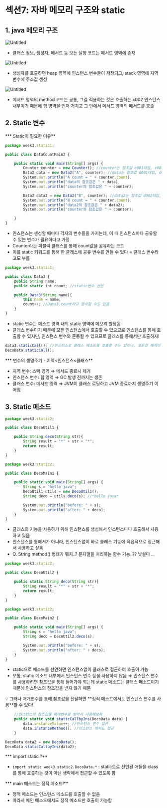 # 섹션7: 자바 메모리 구조와 static

## 1. java 메모리 구조

![Untitled](%E1%84%89%E1%85%A6%E1%86%A8%E1%84%89%E1%85%A7%E1%86%AB7%20%E1%84%8C%E1%85%A1%E1%84%87%E1%85%A1%20%E1%84%86%E1%85%A6%E1%84%86%E1%85%A9%E1%84%85%E1%85%B5%20%E1%84%80%E1%85%AE%E1%84%8C%E1%85%A9%E1%84%8B%E1%85%AA%20static%20aa5bbb4064a04e7a9360cc35f49311a4/Untitled.png)

- 클래스 정보, 생성자, 메서드 등 모든 실행 코드는 메서드 영역에 존재

![Untitled](%E1%84%89%E1%85%A6%E1%86%A8%E1%84%89%E1%85%A7%E1%86%AB7%20%E1%84%8C%E1%85%A1%E1%84%87%E1%85%A1%20%E1%84%86%E1%85%A6%E1%84%86%E1%85%A9%E1%84%85%E1%85%B5%20%E1%84%80%E1%85%AE%E1%84%8C%E1%85%A9%E1%84%8B%E1%85%AA%20static%20aa5bbb4064a04e7a9360cc35f49311a4/Untitled%201.png)

- 생성자를 호출하면 heap 영역에 인스턴스 변수들이 저장되고, stack 영역에 지역변수에 주소값 생성

![Untitled](%E1%84%89%E1%85%A6%E1%86%A8%E1%84%89%E1%85%A7%E1%86%AB7%20%E1%84%8C%E1%85%A1%E1%84%87%E1%85%A1%20%E1%84%86%E1%85%A6%E1%84%86%E1%85%A9%E1%84%85%E1%85%B5%20%E1%84%80%E1%85%AE%E1%84%8C%E1%85%A9%E1%84%8B%E1%85%AA%20static%20aa5bbb4064a04e7a9360cc35f49311a4/Untitled%202.png)

- 메서드 영역의 method 코드는 공통, 그걸 적용하는 것은 호출하는 x002 인스턴스 내부이기 때문에 힙 영역을 먼저 거치고 그 안에서 메서드 영역의 메서드를 호출

## 2. Static 변수

*** Static이 필요한 이유**

```jsx
package week3.static1;

public class DataCountMain2 {

    public static void main(String[] args) {
        Counter counter = new Counter(); //counter는 참조값 c001대입, c001(counter).count = 0으로 초기화
        Data2 data = new Data2("A", counter); //data는 참조값 d001대입, d001.name="A", c001.count = 1이 됨
        System.out.println("A count = " + counter.count);
        System.out.println("data의 참조값은 " + data);
        System.out.println("counter의 참조값은 " + counter);

        Data2 data2 = new Data2("B", counter); //data2는 참조값 d002대입, d002.name="B", c001.count = 2가 됨
        System.out.println("B count = " + counter.count);
        System.out.println("data2의 참조값은 " + data2);
        System.out.println("counter의 참조값은 " + counter);

    }
}
```

- 인스턴스는 생성할 때마다 각자의 변수들을 가지는데, 이 때 인스턴스마다 공유할 수 있는 변수가 필요하다고 가정
- Counter라는 퍼블릭 클래스를 통해 count값을 공유하는 코드
- 이를 static 키워드를 통해 한 클래스에 공유 변수를 만들 수 있다 = 클래스 변수라고도 부름

```jsx
package week3.static1;

public class Data3 {
    public String name;
    public static int count; //static변수 선언

    public Data3(String name){
        this.name = name;
        count++; //Data3.count라고 명시할 수도 있음
    }
}
```

- static 변수는 메소드 영역 내의 static 영역에 메모리 할당됨
- 클래스 변수이기 때문에 모든 인스턴스에서 호출할 수 있으므로 인스턴스를 통해 호출할 수 있지만, 인스턴스 변수와 혼동될 수 있으므로 클래스를 통해서만 호출하자!

```jsx
data3.staticCall(); //인스턴스로 클래스 메소드를 호출할 수는 있으나, 코드상 해석이 혼동되기 때문에 사용하지 않음
DecoData.staticCall();
```

*** 변수의 생명주기 - 지역<인스턴스<클래스**

- 지역 변수: 스택 영역 ⇒ 메서드 종료시 제거
- 인스턴스 변수: 힙 영역 ⇒ GC 발생 전까지는 생존
- 클래스 변수: 메서드 영역 ⇒ JVM이 클래스 로딩하고 JVM 종료까지 생명주기 이어짐

## 3. Static 메소드

```jsx
package week3.static2;

public class DecoUtil1 {

    public String deco(String str){
        String result = "*" + str + "*";
        return result;
    }
}
```

```jsx
package week3.static2;

public class DecoMain1 {

    public static void main(String[] args) {
        String s = "hello java";
        DecoUtil1 utils = new DecoUtil1();
        String deco = utils.deco(s); //*hello java*

        System.out.println("before: " + s);
        System.out.println("after: " + deco);
    }
}
```

- 클래스의 기능을 사용하기 위해 인스턴스를 생성해서 인스턴스마다 호출해서 사용하고 있음
- 인스턴스를 통해서가 아니라, 인스턴스없이 바로 클래스 기능에 직접적으로 접근해서 사용하고 싶음
- Q. String method() 형태가 뭐지..? 문자열을 처리하는 함수 기능..?? 낯설다 ..

```jsx
package week3.static2;

public class DecoUtil2 {

    public static String deco(String str){
        String result = "*" + str + "*";
        return result;
    }
}
```

```jsx
package week3.static2;

public class DecoMain2 {

    public static void main(String[] args) {
        String s = "hello java";
        String deco = DecoUtil2.deco(s);

        System.out.println("before: " + s);
        System.out.println("after: " + deco);
    }
}
```

- static으로 메소드를 선언하면 인스턴스없이 클래스로 접근하여 호출이 가능
- 보통, static 메소드 내부에서 인스턴스 변수 등을 사용하지 않음 ⇒ 인스턴스 변수를 사용하려면 참조값을 통해 들어가야 되는데 static 메소드는 클래스 메소드이기 때문에 인스턴스의 참조값을 받지 않기 때문

<aside>
💡 그러나 매개변수를 통해 참조값을 전달하면 **정적 메소드에서도 인스턴스 변수를 사용**할 수 있다!

</aside>

```jsx
    //인스턴스의 참조값을 매개변수로 받아서 사용해보자
    public static void staticCallbyIns(DecoData data) {
        data.instanceValue++; //인스턴스 변수 접근
        data.instanceMethod(); //인스턴스 메서드 접근
    }
```

```jsx
DecoData data2 = new DecoData();
DecoData.staticCallbyIns(data2);
```

*** import static ?**

- `import static week3.static2.DecoData.*` : static으로 선언된 애들을 class를 통해 호출하는 것이 아닌 생략해서 접근할 수 있도록 함

*** main 메소드는 정적 메소드!**

- 정적 메소드는 인스턴스 메소드를 호출할 수 없음
- 따라서 메인 메소드에서도 정적 메소드만 호출이 가능함